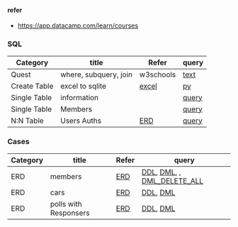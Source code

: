 #### refer 
- https://app.datacamp.com/learn/courses

### SQL
| Category | title | Refer | query |
| ----- | --- | ------ | ------ |
| Quest | where, subquery, join | w3schools | [text](./queries/quests) |
| Create Table | excel to sqlite | [excel](./queries/codes/datasets_template.xlsx) | [py](./queries/codes/excel_sheet_to_sqlite.py) |
| Single Table | information |  | [query](./queries/information.sql) |
| Single Table | Members |  | [query](./queries/members.sql) |
| N:N Table | Users Auths | [ERD](https://github.com/yojulab/learn_ERDs/blob/main/projects/excel_erds/Users_Auths.vuerd) | [query](./queries/Users_Auths_query.sql) |

### Cases
| Category | title | Refer | query |
| ----- | --- | ------ | ------ |
| ERD | members | [ERD](./erds/db_members/Members.vuerd) | [DDL](./erds/db_members/DML.sql), [DML](./erds/db_members/DML.sql), , [DML_DELETE_ALL](./erds/db_members/DML_DELETE_ALL.sql) |
| ERD | cars | [ERD](./erds/db_cars/Cars.vuerd) | [DDL](./erds/db_cars/DDL.sql), [DML](./erds/db_cars/DML.sql) |
| ERD | polls with Responsers |[ERD](./erds/db_pollswithresponsers/pollswithresponsers.vuerd) | [DDL](./erds/db_pollswithresponsers/DDL.sql), [DML](./erds/db_pollswithresponsers/DML.sql) |

